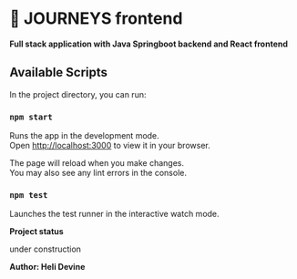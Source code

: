 # 🚴 JOURNEYS frontend

**Full stack application with Java Springboot backend and React frontend**

## Available Scripts

In the project directory, you can run:

### `npm start`

Runs the app in the development mode.\
Open [http://localhost:3000](http://localhost:3000) to view it in your browser.

The page will reload when you make changes.\
You may also see any lint errors in the console.

### `npm test`

Launches the test runner in the interactive watch mode.

**Project status**

under construction

**Author: Heli Devine**
